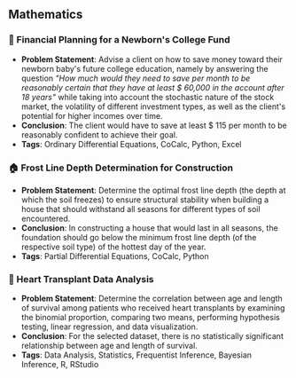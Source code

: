 ## Mathematics

### 💸 Financial Planning for a Newborn's College Fund
- ****Problem Statement****: Advise a client on how to save money toward their newborn baby's future college education, namely by answering the question *"How much would they need to save per month to be reasonably certain that they have at least \$ 60,000 in the account after 18 years"* while taking into account the stochastic nature of the stock market, the volatility of different investment types, as well as the client's potential for higher incomes over time.
- ****Conclusion****: The client would have to save at least \$ 115 per month to be reasonably confident to achieve their goal.
- ****Tags****: Ordinary Differential Equations, CoCalc, Python, Excel

### 🏠 Frost Line Depth Determination for Construction
- ****Problem Statement****: Determine the optimal frost line depth (the depth at which the soil freezes) to ensure structural stability when building a house that should withstand all seasons for different types of soil encountered. 
- ****Conclusion****: In constructing a house that would last in all seasons, the foundation should go below the minimum frost line depth (of the respective soil type) of the hottest day of the year.
- ****Tags****: Partial Differential Equations, CoCalc, Python

### 💛 Heart Transplant Data Analysis
- ****Problem Statement****: Determine the correlation between age and length of survival among patients who received heart transplants by examining the binomial proportion, comparing two means, performing hypothesis testing, linear regression, and data visualization.
- ****Conclusion****: For the selected dataset, there is no statistically significant relationship between age and length of survival.
- ****Tags****: Data Analysis, Statistics, Frequentist Inference, Bayesian Inference, R, RStudio
